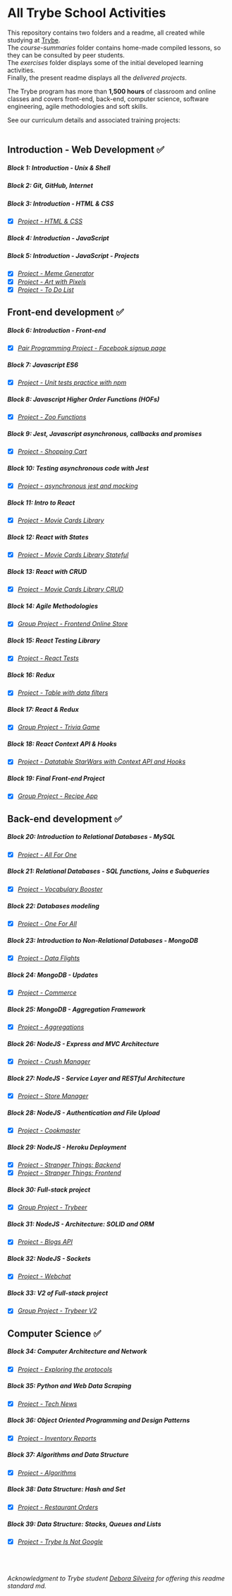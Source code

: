 # All Trybe School Activities

This repository contains two folders and a readme, all created while studying at [Trybe](https://www.betrybe.com/). <br>
The *course-summaries* folder contains home-made compiled lessons, so they can be consulted by peer students. <br>
The *exercises* folder displays some of the initial developed learning activities.<br>
Finally, the present readme displays all the *delivered projects*.

The Trybe program has more than **1,500 hours** of classroom and online classes and covers front-end, back-end, computer science, software engineering, agile methodologies and soft skills.

See our curriculum details and associated training projects:
<br>
​
## Introduction - Web Development :white_check_mark:
##### Block 1: Introduction - Unix & Shell
##### Block 2: Git, GitHub, Internet
##### Block 3: Introduction - HTML & CSS
- [x] *[Project - HTML & CSS](https://juliettebeaudet.github.io/CV/)*
##### Block 4: Introduction - JavaScript
##### Block 5: Introduction - JavaScript - Projects
- [x] *[Project - Meme Generator](https://juliettebeaudet.github.io/meme-generator/)*
- [x] *[Project - Art with Pixels](https://juliettebeaudet.github.io/pixel-art/)*
- [x] *[Project - To Do List](https://juliettebeaudet.github.io/to-do-list/)*

## Front-end development :white_check_mark:
##### Block 6: Introduction - Front-end
- [x] *[Pair Programming Project - Facebook signup page](https://juliettebeaudet.github.io/facebook/)*

##### Block 7: Javascript ES6
- [x] *[Project - Unit tests practice with npm](https://github.com/tryber/sd-05-block7-project-js-unit-tests/pull/21)*

##### Block 8: Javascript Higher Order Functions (HOFs)
- [x] *[Project - Zoo Functions](https://github.com/tryber/sd-05-block8-project-zoo-functions/pull/10)*

##### Block 9: Jest, Javascript asynchronous, callbacks and promises
- [x] *[Project - Shopping Cart](https://github.com/tryber/sd-05-block9-project-shopping-cart/pull/11)*

##### Block 10: Testing asynchronous code with Jest
- [x] *[Project - asynchronous jest and mocking](https://github.com/tryber/sd-05-block10-project-jest/pull/11)*

##### Block 11: Intro to React
- [x] *[Project - Movie Cards Library](https://github.com/tryber/sd-05-block11-project-movie-cards-library/pull/10)*

##### Block 12: React with States
- [x] *[Project - Movie Cards Library Stateful](https://github.com/tryber/sd-05-block12-project-movie-card-library-stateful/pull/7)*

##### Block 13: React with CRUD
- [x] *[Project - Movie Cards Library CRUD](https://github.com/tryber/sd-05-block13-project-movie-card-library-crud/pull/13)*

##### Block 14: Agile Methodologies
- [x] *[Group Project - Frontend Online Store](https://github.com/tryber/sd-05-block14-project-frontend-online-store-4)*

##### Block 15: React Testing Library
- [x] *[Project - React Tests](https://github.com/tryber/sd-05-block15-project-react-testing-library/pull/13)*

##### Block 16: Redux
- [x] *[Project - Table with data filters](https://github.com/tryber/sd-05-block16-project-react-redux-starwars-database-filters/pull/14)*

##### Block 17: React & Redux
- [x] *[Group Project - Trivia Game](https://github.com/tryber/sd-05-project-trivia-react-redux-8)*

##### Block 18: React Context API & Hooks
- [x] *[Project - Datatable StarWars with Context API and Hooks](https://github.com/tryber/sd-05-project-starwars-datatable-hooks/pull/12)*

##### Block 19: Final Front-end Project
- [x] *[Group Project - Recipe App](https://github.com/tryber/sd-05-recipes-app-3)*

## Back-end development :white_check_mark:

##### Block 20: Introduction to Relational Databases - MySQL
- [x] *[Project - All For One](https://github.com/tryber/sd-05-mysql-all-for-one/pull/4)*

##### Block 21: Relational Databases - SQL functions, Joins e Subqueries
- [x] *[Project - Vocabulary Booster](https://github.com/tryber/sd-05-mysql-vocabulary-booster/pull/6)*

##### Block 22: Databases modeling
- [x] *[Project - One For All](https://github.com/tryber/sd-05-mysql-one-for-all/pull/5)*

##### Block 23: Introduction to Non-Relational Databases - MongoDB
- [x] *[Project - Data Flights](https://github.com/tryber/sd-05-project-mongodb-dataflights/pull/2)*

##### Block 24: MongoDB - Updates
- [x] *[Project - Commerce](https://github.com/tryber/sd-05-mongodb-commerce/pull/19)*

##### Block 25: MongoDB - Aggregation Framework
- [x] *[Project - Aggregations](https://github.com/tryber/sd-05-project-mongodb-aggregations/pull/2)*

##### Block 26: NodeJS - Express and MVC Architecture
- [x] *[Project - Crush Manager](https://github.com/tryber/sd-05-project-crush-manager/pull/4/files)*

##### Block 27: NodeJS - Service Layer and RESTful Architecture
- [x] *[Project - Store Manager](https://github.com/tryber/sd-05-store-manager/pull/6)*

##### Block 28: NodeJS - Authentication and File Upload
- [x] *[Project - Cookmaster](https://github.com/tryber/sd-05-cookmaster/pull/4)*

##### Block 29: NodeJS - Heroku Deployment
- [x] *[Project - Stranger Things: Backend](https://github.com/tryber/sd-05-stranger-things-frontend/pull/12)*
- [x] *[Project - Stranger Things: Frontend](https://github.com/tryber/sd-05-stranger-things-backend/pull/7)*

##### Block 30: Full-stack project
- [x] *[Group Project - Trybeer](https://github.com/juliettebeaudet/trybeer)*

##### Block 31: NodeJS - Architecture: SOLID and ORM
- [x] *[Project - Blogs API](https://github.com/tryber/sd-05-project-blogs-api/pull/14)*

##### Block 32: NodeJS - Sockets
- [x] *[Project - Webchat](https://github.com/tryber/sd-05-project-webchat/pull/8)*

##### Block 33: V2 of Full-stack project
- [x] *[Group Project - Trybeer V2](https://github.com/tryber/sd-05-project-trybeer-v2/pull/7)*

## Computer Science :white_check_mark:

##### Block 34: Computer Architecture and Network
- [x] *[Project - Exploring the protocols](https://github.com/tryber/sd-05-project-exploring-the-protocols/pull/1)*

##### Block 35: Python and Web Data Scraping
- [x] *[Project - Tech News](https://github.com/tryber/sd-05-tech-news/pull/10)*

##### Block 36: Object Oriented Programming and Design Patterns
- [x] *[Project - Inventory Reports](https://github.com/tryber/sd-05-inventory-report/pull/6)*

##### Block 37: Algorithms and Data Structure
- [x] *[Project - Algorithms](https://github.com/tryber/sd-05-project-algorithms/pull/6)*

##### Block 38: Data Structure: Hash and Set
- [X] *[Project - Restaurant Orders](https://github.com/tryber/sd-05-restaurant-orders/pull/10)*

##### Block 39: Data Structure: Stacks, Queues and Lists
- [X] *[Project - Trybe Is Not Google](https://github.com/tryber/sd-05-project-ting/pull/2)*



<br><br><br>
*Acknowledgment to Trybe student [Debora Silveira](https://github.com/deboracosilveira) for offering this readme standard md.*
